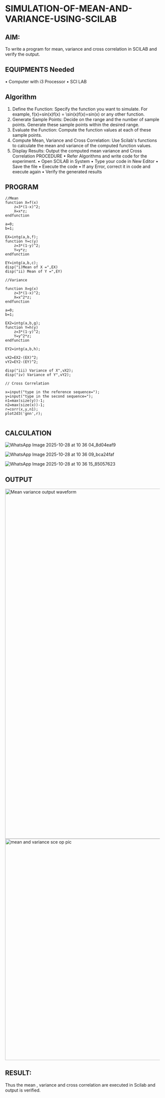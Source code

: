 # SIMULATION-OF-MEAN-AND-VARIANCE-USING-SCILAB

## AIM:
To write a program for mean, variance and cross correlation in SCILAB and verify the output.

## EQUIPMENTS Needed

•	Computer with i3 Processor
•	SCI LAB


## Algorithm
1.	Define	the	Function:	Specify the	function	you	want	to	simulate.	For	example, f(x)=sin⁡(x)f(x) = \sin(x)f(x)=sin(x) or any other function.
2.	Generate Sample Points: Decide on the range and the number of sample points. Generate these sample points within the desired range.
3.	Evaluate the Function: Compute the function values at each of these sample points.
4.	Compute Mean, Variance and Cross Correlation: Use Scilab's functions to calculate the mean and variance of the computed function values.
5.	Display Results: Output the computed mean variance and Cross Correlation PROCEDURE
•	Refer Algorithms and write code for the experiment.
•	Open SCILAB in System
•	Type your code in New Editor
•	Save the file
•	Execute the code
•	If any Error, correct it in code and execute again
•	Verify the generated results


## PROGRAM
```
//Mean
function X=f(x)
    z=3*(1-x)^2;
    X=x*z;
endfunction

a=0;
b=1;

EX=intg(a,b,f);
function Y=c(y)
    z=3*(1-y)^2;
    Y=y*z;
endfunction

EY=intg(a,b,c);
disp("i)Mean of X =",EX)
disp("ii) Mean of Y =",EY)

//Variance

function X=g(x)
    z=3*(1-x)^2;
    X=x^2*z;
endfunction

a=0;
b=1;

EX2=intg(a,b,g);
function Y=h(y)
    z=3*(1-y)^2;
    Y=y^2*z;
endfunction

EY2=intg(a,b,h);

vX2=EX2-(EX)^2;
vY2=EY2-(EY)^2;

disp("iii) Variance of X",vX2);
disp("iv) Variance of Y",vY2);

// Cross Correlation

x=input("type in the reference sequence=");
y=input("type in the second sequence=");
n1=max(size(y))-1;
n2=max(size(x))-1;
r=corr(x,y,n1);
plot2d3('gnn',r);


```


## CALCULATION
![WhatsApp Image 2025-10-28 at 10 36 04_8d04eaf9](https://github.com/user-attachments/assets/11324c08-4874-4a62-93f9-d268f1ca073e)

![WhatsApp Image 2025-10-28 at 10 36 09_bca24faf](https://github.com/user-attachments/assets/a2c07986-9148-4b22-ba23-35cfcf878674)

![WhatsApp Image 2025-10-28 at 10 36 15_85057623](https://github.com/user-attachments/assets/21d73f47-390a-4298-a02e-dee870a643b1)







## OUTPUT

<img width="1918" height="1138" alt="Mean variance output waveform" src="https://github.com/user-attachments/assets/fefa94e3-3150-42d5-b770-fef006e06095" />



<img width="766" height="720" alt="mean and variance sce op pic" src="https://github.com/user-attachments/assets/333ca54a-247c-4a49-81cf-85366583338c" />



## RESULT:
Thus the mean , variance and cross correlation are executed in Scilab and output is verified.
